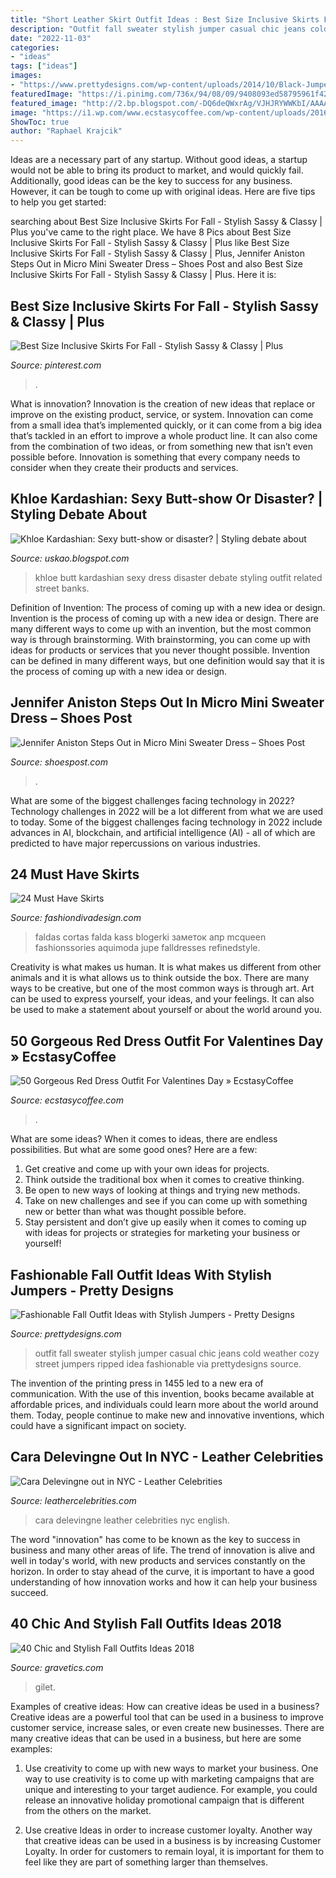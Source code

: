 ```yaml
---
title: "Short Leather Skirt Outfit Ideas : Best Size Inclusive Skirts For Fall"
description: "Outfit fall sweater stylish jumper casual chic jeans cold weather cozy street jumpers ripped idea fashionable via prettydesigns source"
date: "2022-11-03"
categories:
- "ideas"
tags: ["ideas"]
images:
- "https://www.prettydesigns.com/wp-content/uploads/2014/10/Black-Jumper-with-Ripped-Jeans-for-Fall.jpg"
featuredImage: "https://i.pinimg.com/736x/94/08/09/9408093ed58795961f424c9e43c8d5c6.jpg"
featured_image: "http://2.bp.blogspot.com/-DQ6deQWxrAg/VJHJRYWWKbI/AAAAAAABBdk/xsu-EuCiQR8/s1600/Khloe%2BKardashian%2BStreet%2BStyle.jpg"
image: "https://i1.wp.com/www.ecstasycoffee.com/wp-content/uploads/2016/12/white-red-outfit-ideas-for-Valentine’s-Day.jpg?resize=700%2C1050"
ShowToc: true
author: "Raphael Krajcik"
---
```



Ideas are a necessary part of any startup. Without good ideas, a startup would not be able to bring its product to market, and would quickly fail. Additionally, good ideas can be the key to success for any business. However, it can be tough to come up with original ideas. Here are five tips to help you get started: 

	

		
searching about Best Size Inclusive Skirts For Fall - Stylish Sassy &amp; Classy | Plus you've came to the right place. We have 8 Pics about Best Size Inclusive Skirts For Fall - Stylish Sassy &amp; Classy | Plus like Best Size Inclusive Skirts For Fall - Stylish Sassy &amp; Classy | Plus, Jennifer Aniston Steps Out in Micro Mini Sweater Dress – Shoes Post and also Best Size Inclusive Skirts For Fall - Stylish Sassy &amp; Classy | Plus. Here it is:
		
    
## Best Size Inclusive Skirts For Fall - Stylish Sassy &amp; Classy | Plus

<img loading=lazy src="https://i.pinimg.com/736x/94/08/09/9408093ed58795961f424c9e43c8d5c6.jpg" onerror="this.onerror=null;this.src='https://tse4.mm.bing.net/th?id=OIP.xbeq0j0mDyXqdC-0YbDo0wHaLH&amp;pid=15.1';" alt="Best Size Inclusive Skirts For Fall - Stylish Sassy &amp; Classy | Plus">

_Source: pinterest.com_

>. 

	

What is innovation?
Innovation is the creation of new ideas that replace or improve on the existing product, service, or system. Innovation can come from a small idea that’s implemented quickly, or it can come from a big idea that’s tackled in an effort to improve a whole product line. It can also come from the combination of two ideas, or from something new that isn’t even possible before. Innovation is something that every company needs to consider when they create their products and services.

    
## Khloe Kardashian: Sexy Butt-show Or Disaster? | Styling Debate About

<img loading=lazy src="http://2.bp.blogspot.com/-DQ6deQWxrAg/VJHJRYWWKbI/AAAAAAABBdk/xsu-EuCiQR8/s1600/Khloe%2BKardashian%2BStreet%2BStyle.jpg" onerror="this.onerror=null;this.src='https://tse2.mm.bing.net/th?id=OIP.ujO6nVlL0hlG6n1WXLSA_gAAAA&amp;pid=15.1';" alt="Khloe Kardashian: Sexy butt-show or disaster? | Styling debate about">

_Source: uskao.blogspot.com_

>khloe butt kardashian sexy dress disaster debate styling outfit related street banks. 

	

Definition of Invention: The process of coming up with a new idea or design.
Invention is the process of coming up with a new idea or design. There are many different ways to come up with an invention, but the most common way is through brainstorming. With brainstorming, you can come up with ideas for products or services that you never thought possible. Invention can be defined in many different ways, but one definition would say that it is the process of coming up with a new idea or design.

    
## Jennifer Aniston Steps Out In Micro Mini Sweater Dress – Shoes Post

<img loading=lazy src="https://shoespost.com/wp-content/uploads/2015/04/jennifer-aniston-knee-boots-legs-sweater-dress-new-york-2015.jpg" onerror="this.onerror=null;this.src='https://tse3.mm.bing.net/th?id=OIP.bcIwiDwNFHEhVJDOB--FfgHaNX&amp;pid=15.1';" alt="Jennifer Aniston Steps Out in Micro Mini Sweater Dress – Shoes Post">

_Source: shoespost.com_

>. 

	

What are some of the biggest challenges facing technology in 2022?
Technology challenges in 2022 will be a lot different from what we are used to today. Some of the biggest challenges facing technology in 2022 include advances in AI, blockchain, and artificial intelligence (AI) - all of which are predicted to have major repercussions on various industries.

    
## 24 Must Have Skirts

<img loading=lazy src="https://www.fashiondivadesign.com/wp-content/uploads/2013/07/fashion-skirts-30-204x300.jpg" onerror="this.onerror=null;this.src='https://tse4.mm.bing.net/th?id=OIP.MiSJ-8KDd5ni396coEllIgAAAA&amp;pid=15.1';" alt="24 Must Have Skirts">

_Source: fashiondivadesign.com_

>faldas cortas falda kass blogerki заметок апр mcqueen fashionssories aquimoda jupe falldresses refinedstyle. 

	

Creativity is what makes us human. It is what makes us different from other animals and it is what allows us to think outside the box. There are many ways to be creative, but one of the most common ways is through art. Art can be used to express yourself, your ideas, and your feelings. It can also be used to make a statement about yourself or about the world around you.

    
## 50 Gorgeous Red Dress Outfit For Valentines Day » EcstasyCoffee

<img loading=lazy src="https://i1.wp.com/www.ecstasycoffee.com/wp-content/uploads/2016/12/white-red-outfit-ideas-for-Valentine’s-Day.jpg?resize=700%2C1050" onerror="this.onerror=null;this.src='https://tse3.mm.bing.net/th?id=OIP.NYLaoMRqjkZXN2_9YQeAwgHaLH&amp;pid=15.1';" alt="50 Gorgeous Red Dress Outfit For Valentines Day » EcstasyCoffee">

_Source: ecstasycoffee.com_

>. 

	

What are some ideas?
When it comes to ideas, there are endless possibilities. But what are some good ones? Here are a few: 
1. Get creative and come up with your own ideas for projects.
2. Think outside the traditional box when it comes to creative thinking.
3. Be open to new ways of looking at things and trying new methods.
4. Take on new challenges and see if you can come up with something new or better than what was thought possible before. 
5. Stay persistent and don’t give up easily when it comes to coming up with ideas for projects or strategies for marketing your business or yourself!

    
## Fashionable Fall Outfit Ideas With Stylish Jumpers - Pretty Designs

<img loading=lazy src="https://www.prettydesigns.com/wp-content/uploads/2014/10/Black-Jumper-with-Ripped-Jeans-for-Fall.jpg" onerror="this.onerror=null;this.src='https://tse4.mm.bing.net/th?id=OIP.gMGvScFrSvOMZgCjRU32UgHaK3&amp;pid=15.1';" alt="Fashionable Fall Outfit Ideas with Stylish Jumpers - Pretty Designs">

_Source: prettydesigns.com_

>outfit fall sweater stylish jumper casual chic jeans cold weather cozy street jumpers ripped idea fashionable via prettydesigns source. 

	

The invention of the printing press in 1455 led to a new era of communication. With the use of this invention, books became available at affordable prices, and individuals could learn more about the world around them. Today, people continue to make new and innovative inventions, which could have a significant impact on society.

    
## Cara Delevingne Out In NYC - Leather Celebrities

<img loading=lazy src="http://www.leathercelebrities.com/images/uploads/Cara-Delevingne-out-in1.jpg" onerror="this.onerror=null;this.src='https://tse3.mm.bing.net/th?id=OIP.DF1cOgHPDMdu89W0Ei0oPQHaLH&amp;pid=15.1';" alt="Cara Delevingne out in NYC - Leather Celebrities">

_Source: leathercelebrities.com_

>cara delevingne leather celebrities nyc english. 

	

The word "innovation" has come to be known as the key to success in business and many other areas of life. The trend of innovation is alive and well in today's world, with new products and services constantly on the horizon. In order to stay ahead of the curve, it is important to have a good understanding of how innovation works and how it can help your business succeed.

    
## 40 Chic And Stylish Fall Outfits Ideas 2018

<img loading=lazy src="https://www.gravetics.com/wp-content/uploads/2017/10/womens-black-gilet.jpg" onerror="this.onerror=null;this.src='https://tse1.mm.bing.net/th?id=OIP.c7XTR7FoZHuVme95I8fvMgAAAA&amp;pid=15.1';" alt="40 Chic and Stylish Fall Outfits Ideas 2018">

_Source: gravetics.com_

>gilet. 

	

Examples of creative ideas: How can creative ideas be used in a business?
Creative ideas are a powerful tool that can be used in a business to improve customer service, increase sales, or even create new businesses. There are many creative ideas that can be used in a business, but here are some examples:
1. Use creativity to come up with new ways to market your business. One way to use creativity is to come up with marketing campaigns that are unique and interesting to your target audience. For example, you could release an innovative holiday promotional campaign that is different from the others on the market.

2. Use creative Ideas in order to increase customer loyalty. Another way that creative ideas can be used in a business is by increasing Customer Loyalty. In order for customers to remain loyal, it is important for them to feel like they are part of something larger than themselves.

